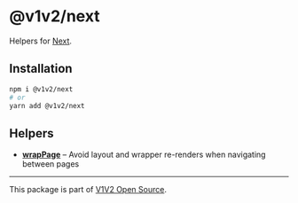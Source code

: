# @v1v2/next

Helpers for [Next](https://nextjs.org/).

## Installation

```sh
npm i @v1v2/next
# or
yarn add @v1v2/next
```

## Helpers

- [**wrapPage**](src/wrapPage#readme) – Avoid layout and wrapper re-renders when navigating between pages

---

This package is part of [V1V2 Open Source](https://github.com/v1v2/v1v2).
